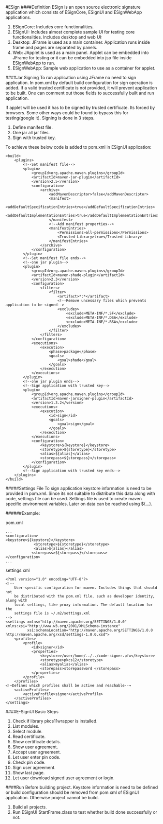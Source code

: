 #ESign
####Definition
ESign is an open source electronic signature application which consists of ESignCore, ESignUI and ESignWebApp applications.

1. ESignCore: Includes core functionalities.
2. ESignUI: Includes almost complete sample UI for testing core functionalities. Includes desktop and web UI:
  1. Desktop: JFrame is used as a main container. Application runs inside frame and pages are separated by panels.
  2. Web: JApplet is used as a main panel. Applet can be embedded into JFrame for testing or it can be embedded into jsp file inside ESignWebApp to run.
3. ESignWebApp: Sample web application to use as a container for applet.

####Jar Signing
To run application using JFrame no need to sign application. In pom.xml by default build configuration for sign operation is added. If a valid trusted certificate is not provided, it will prevent application to be built. One can comment out those fields to successfully built and run application.

If applet will be used it has to be signed by trusted certificate. Its forced by browsers. Some other ways could be found to bypass this for testing(google it). Signing is done in 3 steps.
  1. Define manifest file.
  2. One jar all jar files.
  3. Sign with trusted key.

To achieve these below code is added to pom.xml in ESignUI application:
```
<build>
    <plugins>
        <!--Set manifest file-->
        <plugin>
            <groupId>org.apache.maven.plugins</groupId>
            <artifactId>maven-jar-plugin</artifactId>
            <version>2.5</version>
            <configuration>
                <archive>
                    <addMavenDescriptor>false</addMavenDescriptor>
                    <manifest>
                        <addDefaultSpecificationEntries>true</addDefaultSpecificationEntries>
                        <addDefaultImplementationEntries>true</addDefaultImplementationEntries>
                    </manifest>
                    <!--Add manifest properties-->
                    <manifestEntries>
                        <Permissions>all-permissions</Permissions>
                        <Trusted-Library>true</Trusted-Library>
                    </manifestEntries>
                </archive>
            </configuration>
        </plugin>
        <!--Set manifest file ends-->
        <!--one jar plugin-->
        <plugin>
            <groupId>org.apache.maven.plugins</groupId>
            <artifactId>maven-shade-plugin</artifactId>
            <version>2.3</version>
            <configuration>
                <filters>
                    <filter>
                        <artifact>*:*</artifact>
                        <!--Remove uncessary files which prevents application to be signed-->
                        <excludes>
                            <exclude>META-INF/*.SF</exclude>
                            <exclude>META-INF/*.DSA</exclude>
                            <exclude>META-INF/*.RSA</exclude>
                        </excludes>
                    </filter>
                </filters>
            </configuration>
            <executions>
                <execution>
                    <phase>package</phase>
                    <goals>
                        <goal>shade</goal>
                    </goals>
                </execution>
            </executions>
        </plugin>
        <!--one jar plugin ends-->
        <!--Sign application with trusted key-->
        <plugin>
            <groupId>org.apache.maven.plugins</groupId>
            <artifactId>maven-jarsigner-plugin</artifactId>
            <version>1.3.2</version>
            <executions>
                <execution>
                    <id>sign</id>
                    <goals>
                        <goal>sign</goal>
                    </goals>
                </execution>
            </executions>
            <configuration>
                <keystore>${keystore}</keystore>
                <storetype>${storetype}</storetype>
                <alias>${alias}</alias>
                <storepass>${storepass}</storepass>
            </configuration>
        </plugin>
        <!--Sign application with trusted key ends-->
    </plugins>
</build>
```
#####Settings File
To sign application keystore information is need to be provided in pom.xml. Since its not suitable to distribute this data along with code, settings file can be used. Settings file is used to create maven specific environment variables. Later on data can be reached using ${...}.

######Example:

pom.xml
```
...
<configuration>
<keystore>${keystore}</keystore>
             <storetype>${storetype}</storetype>
             <alias>${alias}</alias>
            <storepass>${storepass}</storepass>
</configuration>
...
```

settings.xml
```
<?xml version="1.0" encoding="UTF-8"?>
<!--
    User-specific configuration for maven. Includes things that should not 
    be distributed with the pom.xml file, such as developer identity, along with 
    local settings, like proxy information. The default location for the
    settings file is ~/.m2/settings.xml 
-->
<settings xmlns="http://maven.apache.org/SETTINGS/1.0.0" xmlns:xsi="http://www.w3.org/2001/XMLSchema-instance"
          xsi:schemaLocation="http://maven.apache.org/SETTINGS/1.0.0 http://maven.apache.org/xsd/settings-1.0.0.xsd">
    <profiles>
        <profile>
            <id>signer</id>
            <properties>
                <keystore>/user/home/../../code-signer.pfx</keystore>
                <storetype>pkcs12</storetype>
                <alias>myalias</alias>
                <storepass>storepassword </storepass>
            </properties>
        </profile>
    </profiles>
<!—Defines which profiles shall be active and reachable--→
    <activeProfiles>
        <activeProfile>signer</activeProfile>
    </activeProfiles>
</settings>
```
####E-SignUI Basic Steps
1.	Check if library pkcs11wrapper is installed.
2.	List modules.
  1.	Select module.
3.	Read certificate.
  1.	Show certificate details.
  2.	Show user agreement.
  3.	Accept user agreement.
4.	Let user enter pin code.
  1.	Check pin code.
  2.	Sign user agreement.
5.	Show last page.
  1.	Let user download signed user agreement or login.


####Run
Before building project. Keystore information is need to be defined or build configuration should be removed from pom.xml of ESignUI application. Otherwise project cannot be build.

1. Build all projects.
2. Run ESignUI StartFrame.class to test whether build done successfully or not.
